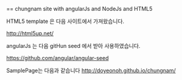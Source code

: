 == chungnam site with angularJs and NodeJs and HTML5

HTML5 template 은 다음 사이트에서 가져왔습니다.

  http://html5up.net/

angularJs 는 다음 gitHun seed 에서 받아 사용하였습니다.

  https://github.com/angular/angular-seed

SamplePage는 다음과 같습니다
http://doyeonoh.github.io/chungnam/
